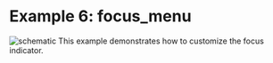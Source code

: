 Example 6: focus_menu
==================

![schematic](https://github.com/VasilKalchev/LiquidMenu/blob/master/examples/A_focus_menu/focus_menu.png?raw=true)
This example demonstrates how to customize the focus indicator.
